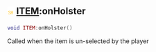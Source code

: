## ![shared](.gitbook/assets/shared.png) [ITEM](./home/ITEM):onHolster

```lua
void ITEM:onHolster()
```

Called when the item is un-selected by the player
